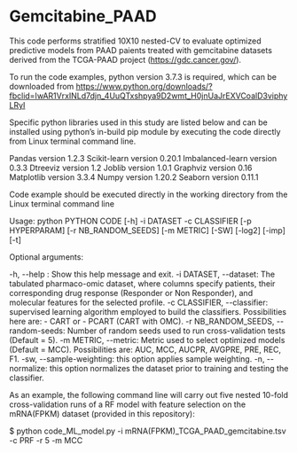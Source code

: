 # Gemcitabine_PAAD
This code performs stratified 10X10 nested-CV to evaluate optimized predictive models from PAAD paients treated with gemcitabine datasets derived from the TCGA-PAAD project (https://gdc.cancer.gov/).

To run the code examples, python version 3.7.3 is required, which can be downloaded from https://www.python.org/downloads/?fbclid=IwAR1VrxINLd7djn_4UuQTxshpya9D2wmt_H0jnUaJrEXVCoalD3viphyLRyI

Specific python libraries used in this study are listed below and can be installed using python’s in-build pip module by executing the code directly from Linux terminal command line.

Pandas version 1.2.3
Scikit-learn version 0.20.1
Imbalanced-learn version 0.3.3
Dtreeviz version 1.2
Joblib version 1.0.1
Graphviz version 0.16
Matplotlib version 3.3.4
Numpy version 1.20.2
Seaborn version 0.11.1

Code example should be executed directly in the working directory from the Linux terminal command line

Usage: python PYTHON CODE [-h] -i DATASET -c CLASSIFIER [-p HYPERPARAM] [-r NB_RANDOM_SEEDS] [-m METRIC] [-SW] [-log2] [-imp] [-t]

Optional arguments:

-h, --help : Show this help message and exit.
-i DATASET, --dataset: The tabulated pharmaco-omic dataset, where columns specify patients, their corresponding drug response (Responder or Non Responder), and molecular features for the selected profile.
-c CLASSIFIER, --classifier: supervised learning algorithm employed to build the classifiers. Possibilities here are: - CART or - PCART (CART with OMC).
-r NB_RANDOM_SEEDS, --random-seeds: Number of random seeds used to run cross-validation tests (Default = 5).
-m METRIC, --metric: Metric used to select optimized models (Default = MCC). Possibilities are: AUC, MCC, AUCPR, AVGPRE, PRE, REC, F1.
-sw, --sample-weighting: this option applies sample weighting.
-n, --normalize: this option normalizes the dataset prior to training and testing the classifier.

As an example, the following command line will carry out five nested 10-fold cross-validation runs of a RF model with feature selection on the mRNA(FPKM) dataset (provided in this repository):

$ python code_ML_model.py -i mRNA(FPKM)_TCGA_PAAD_gemcitabine.tsv -c PRF -r 5 -m MCC
